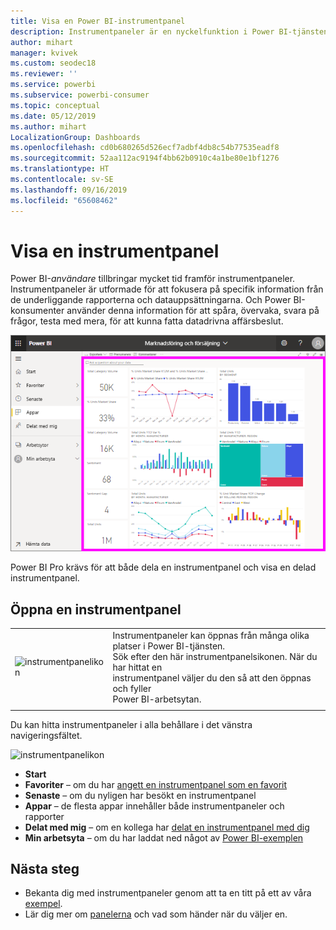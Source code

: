 ```yaml
---
title: Visa en Power BI-instrumentpanel
description: Instrumentpaneler är en nyckelfunktion i Power BI-tjänsten. Lär dig att öppna och visa en instrumentpanel.
author: mihart
manager: kvivek
ms.custom: seodec18
ms.reviewer: ''
ms.service: powerbi
ms.subservice: powerbi-consumer
ms.topic: conceptual
ms.date: 05/12/2019
ms.author: mihart
LocalizationGroup: Dashboards
ms.openlocfilehash: cd0b680265d526ecf7adbf4db8c54b77535eadf8
ms.sourcegitcommit: 52aa112ac9194f4bb62b0910c4a1be80e1bf1276
ms.translationtype: HT
ms.contentlocale: sv-SE
ms.lasthandoff: 09/16/2019
ms.locfileid: "65608462"
---
```

# <a name="view-a-dashboard"></a>Visa en instrumentpanel
Power BI-*användare* tillbringar mycket tid framför instrumentpaneler. Instrumentpaneler är utformade för att fokusera på specifik information från de underliggande rapporterna och datauppsättningarna. Och Power BI-konsumenter använder denna information för att spåra, övervaka, svara på frågor, testa med mera, för att kunna fatta datadrivna affärsbeslut.

![instrumentpanel](media/end-user-dashboard-open/power-bi-new-dash-new.png)


Power BI Pro krävs för att både dela en instrumentpanel och visa en delad instrumentpanel.

## <a name="open-a-dashboard"></a>Öppna en instrumentpanel



|              |         |
|------------|--------------------------------|
|![instrumentpanelikon](media/end-user-dashboard-open/power-bi-dashboard-icon.png)      |Instrumentpaneler kan öppnas från många olika platser i Power BI-tjänsten. <br> Sök efter den här instrumentpanelsikonen. När du har hittat en <br>instrumentpanel väljer du den så att den öppnas och fyller <br>Power BI-arbetsytan. |
|                    |          |



Du kan hitta instrumentpaneler i alla behållare i det vänstra navigeringsfältet. 

![instrumentpanelikon](media/end-user-dashboard-open/opendash.gif)

- **Start** 
- **Favoriter** – om du har [angett en instrumentpanel som en favorit](end-user-favorite.md)
- **Senaste** – om du nyligen har besökt en instrumentpanel
- **Appar** – de flesta appar innehåller både instrumentpaneler och rapporter
- **Delat med mig** – om en kollega har [delat en instrumentpanel med dig](end-user-shared-with-me.md)
- **Min arbetsyta** – om du har laddat ned något av [Power BI-exemplen](../sample-datasets.md)



## <a name="next-steps"></a>Nästa steg
* Bekanta dig med instrumentpaneler genom att ta en titt på ett av våra [exempel](../sample-tutorial-connect-to-the-samples.md).
* Lär dig mer om [panelerna](end-user-tiles.md) och vad som händer när du väljer en.